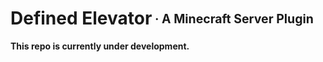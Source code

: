 # Defined Elevator<sub><sup> · A Minecraft Server Plugin</sup></sub>

**This repo is currently under development.**
